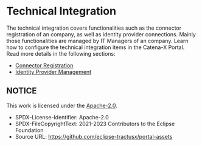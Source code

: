 # Technical Integration

The technical integration covers functionalities such as the connector registration of an company, as well as identity provider connections. Mainly those functionalities are managed by IT Managers of an company.
Learn how to configure the technical integration items in the Catena-X Portal.
Read more details in the following sections:

- [Connector Registration](./01.%20Connector%20Registration/)
- [Identity Provider Management](./02.%20Identity%20Provider%20Management/)

## NOTICE

This work is licensed under the [Apache-2.0](https://www.apache.org/licenses/LICENSE-2.0).

- SPDX-License-Identifier: Apache-2.0
- SPDX-FileCopyrightText: 2021-2023 Contributors to the Eclipse Foundation
- Source URL: https://github.com/eclipse-tractusx/portal-assets
